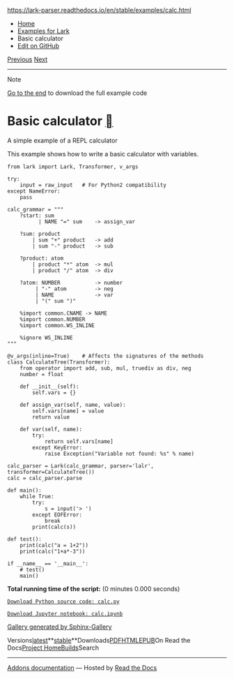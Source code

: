 https://lark-parser.readthedocs.io/en/stable/examples/calc.html

- [Home](https://lark-parser.readthedocs.io/en/stable/index.html)
- [Examples for Lark](https://lark-parser.readthedocs.io/en/stable/examples/index.html)
- Basic calculator
- [Edit on GitHub](https://github.com/lark-parser/lark/blob/acfe33d943a1310f3ca26145eb2896bc5c4955c9/docs/examples/calc.rst)

[Previous](https://lark-parser.readthedocs.io/en/stable/examples/fruitflies.html "Handling Ambiguity") [Next](https://lark-parser.readthedocs.io/en/stable/examples/turtle_dsl.html "Turtle DSL")

* * *

Note

[Go to the end](https://lark-parser.readthedocs.io/en/stable/examples/calc.html#sphx-glr-download-examples-calc-py)
to download the full example code

# Basic calculator [](https://lark-parser.readthedocs.io/en/stable/examples/calc.html\#basic-calculator "Permalink to this heading")

A simple example of a REPL calculator

This example shows how to write a basic calculator with variables.

```
from lark import Lark, Transformer, v_args

try:
    input = raw_input   # For Python2 compatibility
except NameError:
    pass

calc_grammar = """
    ?start: sum
          | NAME "=" sum    -> assign_var

    ?sum: product
        | sum "+" product   -> add
        | sum "-" product   -> sub

    ?product: atom
        | product "*" atom  -> mul
        | product "/" atom  -> div

    ?atom: NUMBER           -> number
         | "-" atom         -> neg
         | NAME             -> var
         | "(" sum ")"

    %import common.CNAME -> NAME
    %import common.NUMBER
    %import common.WS_INLINE

    %ignore WS_INLINE
"""

@v_args(inline=True)    # Affects the signatures of the methods
class CalculateTree(Transformer):
    from operator import add, sub, mul, truediv as div, neg
    number = float

    def __init__(self):
        self.vars = {}

    def assign_var(self, name, value):
        self.vars[name] = value
        return value

    def var(self, name):
        try:
            return self.vars[name]
        except KeyError:
            raise Exception("Variable not found: %s" % name)

calc_parser = Lark(calc_grammar, parser='lalr', transformer=CalculateTree())
calc = calc_parser.parse

def main():
    while True:
        try:
            s = input('> ')
        except EOFError:
            break
        print(calc(s))

def test():
    print(calc("a = 1+2"))
    print(calc("1+a*-3"))

if __name__ == '__main__':
    # test()
    main()

```

**Total running time of the script:** (0 minutes 0.000 seconds)

[`Download Python source code: calc.py`](https://lark-parser.readthedocs.io/en/stable/_downloads/50b59008a60a728670b293084a6fe042/calc.py)

[`Download Jupyter notebook: calc.ipynb`](https://lark-parser.readthedocs.io/en/stable/_downloads/63680f346bf793a45964b4e687bde3d9/calc.ipynb)

[Gallery generated by Sphinx-Gallery](https://sphinx-gallery.github.io/)

Versions[latest](https://lark-parser.readthedocs.io/en/latest/examples/calc.html)**[stable](https://lark-parser.readthedocs.io/en/stable/examples/calc.html)**Downloads[PDF](https://lark-parser.readthedocs.io/_/downloads/en/stable/pdf/)[HTML](https://lark-parser.readthedocs.io/_/downloads/en/stable/htmlzip/)[EPUB](https://lark-parser.readthedocs.io/_/downloads/en/stable/epub/)On Read the Docs[Project Home](https://app.readthedocs.org/projects/lark-parser/?utm_source=lark-parser&utm_content=flyout)[Builds](https://app.readthedocs.org/projects/lark-parser/builds/?utm_source=lark-parser&utm_content=flyout)Search

* * *

[Addons documentation](https://docs.readthedocs.io/page/addons.html?utm_source=lark-parser&utm_content=flyout) ― Hosted by
[Read the Docs](https://about.readthedocs.com/?utm_source=lark-parser&utm_content=flyout)